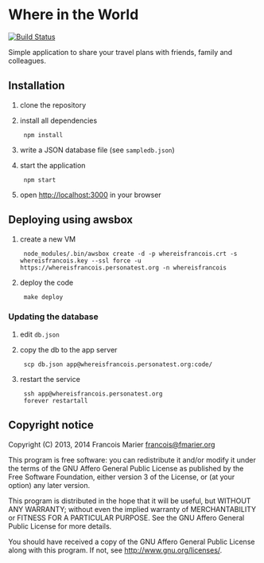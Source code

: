 # Where in the World

[![Build Status](https://travis-ci.org/fmarier/whereintheworld.svg?branch=master)](https://travis-ci.org/fmarier/whereintheworld)

Simple application to share your travel plans with friends, family and colleagues.

## Installation

1. clone the repository
2. install all dependencies

        npm install
3. write a JSON database file (see `sampledb.json`)
4. start the application

        npm start
5. open <http://localhost:3000> in your browser

## Deploying using awsbox

1. create a new VM

        node_modules/.bin/awsbox create -d -p whereisfrancois.crt -s whereisfrancois.key --ssl force -u https://whereisfrancois.personatest.org -n whereisfrancois
2. deploy the code

        make deploy

### Updating the database

1. edit `db.json`
2. copy the db to the app server

        scp db.json app@whereisfrancois.personatest.org:code/
3. restart the service

        ssh app@whereisfrancois.personatest.org
        forever restartall

## Copyright notice

Copyright (C) 2013, 2014  Francois Marier <francois@fmarier.org>

This program is free software: you can redistribute it and/or modify
it under the terms of the GNU Affero General Public License as
published by the Free Software Foundation, either version 3 of the
License, or (at your option) any later version.

This program is distributed in the hope that it will be useful,
but WITHOUT ANY WARRANTY; without even the implied warranty of
MERCHANTABILITY or FITNESS FOR A PARTICULAR PURPOSE.  See the
GNU Affero General Public License for more details.

You should have received a copy of the GNU Affero General Public License
along with this program.  If not, see <http://www.gnu.org/licenses/>.
